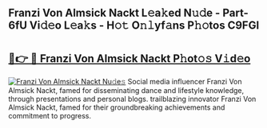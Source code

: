 ## Franzi Von Almsick Nackt L𝚎a𝚔ed N𝚞𝚍e - Part-6fU Vi𝚍𝚎o L𝚎a𝚔s - H𝚘𝚝 O𝚗𝚕yf𝚊ns P𝚑𝚘tos C9FGl

# <h2><a href="http://kf5us6.oniu.top/?m=Franzi+Von+Almsick+Nackt">🔗👉 🔴 Franzi Von Almsick Nackt P𝚑ot𝚘𝚜 V𝚒d𝚎o</a></h2>

[![Franzi Von Almsick Nackt Nu𝚍e𝚜](https://i.imgur.com/0qMVB7G.gif)](http://kf5us6.oniu.top/?m=Franzi+Von+Almsick+Nackt)
Social media influencer Franzi Von Almsick Nackt, famed for disseminating dance and lifestyle knowledge, through presentations and personal blogs. trailblazing innovator Franzi Von Almsick Nackt, famed for their groundbreaking achievements and commitment to progress.  
